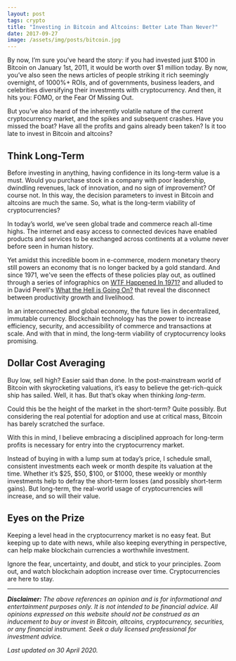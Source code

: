 ```yaml
---
layout: post
tags: crypto
title: "Investing in Bitcoin and Altcoins: Better Late Than Never?"
date: 2017-09-27
image: /assets/img/posts/bitcoin.jpg
---
```


By now, I’m sure you’ve heard the story: if you had invested just $100 in Bitcoin on January 1st, 2011, it would be worth over $1 million today. By now, you’ve also seen the news articles of people striking it rich seemingly overnight, of 1000%+ ROIs, and of governments, business leaders, and celebrities diversifying their investments with cryptocurrency. And then, it hits you: FOMO, or the Fear Of Missing Out.

But you’ve also heard of the inherently volatile nature of the current cryptocurrency market, and the spikes and subsequent crashes. Have you missed the boat? Have all the profits and gains already been taken? Is it too late to invest in Bitcoin and altcoins?

<h2 class="text-3xl font-bold my-6">Think Long-Term</h2>

Before investing in anything, having confidence in its long-term value is a must. Would you purchase stock in a company with poor leadership, dwindling revenues, lack of innovation, and no sign of improvement? Of course not. In this way, the decision parameters to invest in Bitcoin and altcoins are much the same. So, what is the long-term viability of cryptocurrencies?

In today’s world, we’ve seen global trade and commerce reach all-time highs. The internet and easy access to connected devices have enabled products and services to be exchanged across continents at a volume never before seen in human history.

Yet amidst this incredible boom in e-commerce, modern monetary theory still powers an economy that is no longer backed by a gold standard. And since 1971, we've seen the effects of these policies play out, as outlined through a series of infographics on [WTF Happened In 1971?](https://wtfhappenedin1971.com/) and alluded to in David Perell's [What the Hell is Going On?](https://www.perell.com/blog/what-the-hell-is-going-on) that reveal the disconnect between productivity growth and livelihood.

In an interconnected and global economy, the future lies in decentralized, immutable currency. Blockchain technology has the power to increase efficiency, security, and accessibility of commerce and transactions at scale. And with that in mind, the long-term viability of cryptocurrency looks promising.

<h2 class="text-3xl font-bold my-6">Dollar Cost Averaging</h2>

Buy low, sell high? Easier said than done. In the post-mainstream world of Bitcoin with skyrocketing valuations, it’s easy to believe the get-rich-quick ship has sailed. Well, it has. But that’s okay when thinking *long-term*.

Could this be the height of the market in the short-term? Quite possibly. But considering the real potential for adoption and use at critical mass, Bitcoin has barely scratched the surface.

With this in mind, I believe embracing a disciplined approach for long-term profits is necessary for entry into the cryptocurrency market.

Instead of buying in with a lump sum at today’s price, I schedule small, consistent investments each week or month despite its valuation at the time. Whether it’s $25, $50, $100, or $1000, these weekly or monthly investments help to defray the short-term losses (and possibly short-term gains). But long-term, the real-world usage of cryptocurrencies will increase, and so will their value.

<h2 class="text-3xl font-bold my-6">Eyes on the Prize</h2>

Keeping a level head in the cryptocurrency market is no easy feat. But keeping up to date with news, while also keeping everything in perspective, can help make blockchain currencies a worthwhile investment.

Ignore the fear, uncertainty, and doubt, and stick to your principles. Zoom out, and watch blockchain adoption increase over time. Cryptocurrencies are here to stay.

***

_**Disclaimer:** The above references an opinion and is for informational and entertainment purposes only. It is not intended to be financial advice. All opinions expressed on this website should not be construed as an inducement to buy or invest in Bitcoin, altcoins, cryptocurrency, securities, or any financial instrument. Seek a duly licensed professional for investment advice._

_Last updated on 30 April 2020._